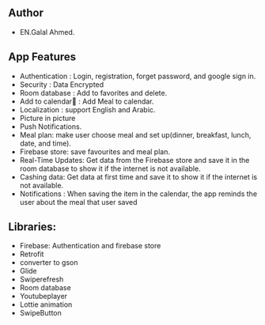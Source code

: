 <h2>Author</h2>
<ul>
  <li>EN.Galal Ahmed.</li>
</ul>

<h2>App Features</h2>
<ul>
  <li>Authentication : Login, registration, forget password, and google sign in.</li>
  <li>Security : Data Encrypted </li>
  <li>Room database : Add to favorites and delete.</li>
  <li>Add to calendar📅  : Add Meal to calendar.</li>
  <li>Localization : support English and Arabic.</li>
  <li>Picture in picture</li>
  <li>Push Notifications.</li>
  <li>Meal plan: make user choose meal and set up(dinner, breakfast, lunch, date, and time).</li>
  <li>Firebase store: save favourites and meal plan.</li>
  <li>Real-Time Updates: Get data from the Firebase store and save it in the room database to show it if the internet is not available.</li>
  <li>Cashing data: Get data at first time and save it to show it if the internet is not available.</li>
  <li>Notifications : When saving the item in the calendar, the app reminds the user about the meal that user saved</li>

</li>
</ul>

<h2>Libraries:</h2>
<ul>
  <li>Firebase: Authentication and firebase store</li>
<li>Retrofit</li>
<li>converter to gson</li>
<li>Glide</li>
<li>Swiperefresh</li>
<li>Room database </li>
<li>Youtubeplayer</li>
<li>Lottie animation</li>
<li>SwipeButton</li>

</li>
</ul>



